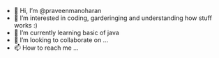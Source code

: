 - 👋 Hi, I’m @praveenmanoharan
- 👀 I’m interested in coding, garderinging and understanding how stuff works :)
- 🌱 I’m currently learning basic of java
- 💞️ I’m looking to collaborate on ...
- 📫 How to reach me ...

<!---
praveenmanoharan/praveenmanoharan is a ✨ special ✨ repository because its `README.md` (this file) appears on your GitHub profile.
You can click the Preview link to take a look at your changes.
--->

